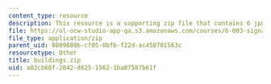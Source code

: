 ```yaml
---
content_type: resource
description: This resource is a supporting zip file that contains 6 jpg files.
file: https://ol-ocw-studio-app-qa.s3.amazonaws.com/courses/6-003-signals-and-systems-fall-2011/a02cb68f2042d62515621ba87587b61f_buildings.zip
file_type: application/zip
parent_uid: 0809880b-cf05-0bfb-f22d-ac450701563c
resourcetype: Other
title: buildings.zip
uid: a02cb68f-2042-d625-1562-1ba87587b61f
---
```

